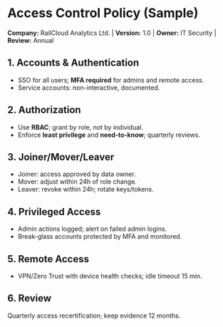 # Access Control Policy (Sample)
**Company:** RailCloud Analytics Ltd. | **Version:** 1.0 | **Owner:** IT Security | **Review:** Annual

## 1. Accounts & Authentication
- SSO for all users; **MFA required** for admins and remote access.
- Service accounts: non-interactive, documented.

## 2. Authorization
- Use **RBAC**; grant by role, not by individual.
- Enforce **least privilege** and **need-to-know**; quarterly reviews.

## 3. Joiner/Mover/Leaver
- Joiner: access approved by data owner.
- Mover: adjust within 24h of role change.
- Leaver: revoke within 24h; rotate keys/tokens.

## 4. Privileged Access
- Admin actions logged; alert on failed admin logins.
- Break-glass accounts protected by MFA and monitored.

## 5. Remote Access
- VPN/Zero Trust with device health checks; idle timeout 15 min.

## 6. Review
Quarterly access recertification; keep evidence 12 months.
